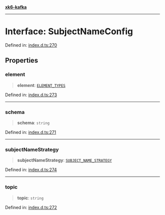 [**xk6-kafka**](../README.md)

---

# Interface: SubjectNameConfig

Defined in: [index.d.ts:270](https://github.com/mostafa/xk6-kafka/blob/main/api-docs/index.d.ts#L270)

## Properties

### element

> **element**: [`ELEMENT_TYPES`](../enumerations/ELEMENT_TYPES.md)

Defined in: [index.d.ts:273](https://github.com/mostafa/xk6-kafka/blob/main/api-docs/index.d.ts#L273)

---

### schema

> **schema**: `string`

Defined in: [index.d.ts:271](https://github.com/mostafa/xk6-kafka/blob/main/api-docs/index.d.ts#L271)

---

### subjectNameStrategy

> **subjectNameStrategy**: [`SUBJECT_NAME_STRATEGY`](../enumerations/SUBJECT_NAME_STRATEGY.md)

Defined in: [index.d.ts:274](https://github.com/mostafa/xk6-kafka/blob/main/api-docs/index.d.ts#L274)

---

### topic

> **topic**: `string`

Defined in: [index.d.ts:272](https://github.com/mostafa/xk6-kafka/blob/main/api-docs/index.d.ts#L272)
